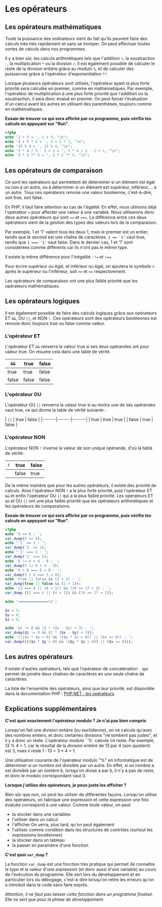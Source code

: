 # Les opérateurs

## Les opérateurs mathématiques

Toute la puissance des ordinateurs vient du fait qu'ils peuvent faire des calculs très très rapidement et sans se tromper. On peut 
effectuer toutes sortes de calculs dans nos programmes.

Il y a bien sûr, les calculs arithmétiques tels que l'addition `+`, la soustraction `-`, la multiplication `*` ou la division `/`. Il est également possible de calculer le reste de la division entière grâce au modulo `%`, et de calculer des puissances grâce à l'opérateur d'exponentiation `**`.

Lorsque plusieurs opérateurs sont utilisés, l'opérateur ayant la plus forte priorité sera calculée en premier, comme en mathématiques. Par exemple, l'opérateur de multiplication à une plus forte priorité que l'addition ou la soustraction, il sera donc évalué en premier. On peut forcer l'évaluation d'un 
calcul avant les autres en utilisant des parenthèses, toujours comme en mathématiques.

**Essaie de trouver ce qui sera affiché par ce programme, puis vérifie tes calculs en appuyant sur "Run".**

``` php runnable
<?php
echo '2 + 3 = ', 2 + 3, "\n";
echo '4 + 5 * 2 = ', 4 + 5 * 2, "\n";
echo '15 % 4 = ', 15 % 4, "\n";
echo '3 * 4 / 3 - 2 + 1 = ', 3 * 4 / 3 - 2 + 1, "\n";
echo '3 * 2 ** 5 = ', 3 * 2 ** 5, "\n";
```

## Les opérateurs de comparaison

Ce sont les opérateurs qui permettent de determiner si un élément est égal ou non à un autre, ou à déterminer si un élément est supérieur, inférieur,...
à un autre. Tous ces opérateurs renvoie une valeur booléenne, c'est-à-dire, soit true, soit false.

En PHP, il faut faire attention au cas de l'égalité. En effet, nous utilisons déjà l'opérateur `=` pour affecter une valeur à une variable. Nous utiliserons 
donc deux autres opérateurs qui sont `==` et `===`. La différence entre ces deux opérateurs vient de la gestion des types des valeurs lors de la comparaison.

Par exemple, 1 et '1' valent tous les deux 1, mais le premier est un entier, tandis que le second est une chaîne de caractères. 
`1 == '1'` vaut true, tandis que `1 === '1'` vaut false. Dans le dernier cas, 1 et '1' sont considérées comme différents car ils n'ont pas le même type.

Il existe la même différence pour l'inégalité : `!=` et `!==`.

Pour écrire supérieur ou égal, et inférieur ou égal, on ajoutera le symbole = après le supérieur ou l'inférieur, soit `>=` et `<=` respectivement.

Les opérateurs de comparaison ont une plus faible priorité que les opérateurs mathématiques.

## Les opérateurs logiques

Il est également possible de faire des calculs logiques grâce aux opérateurs ET `&&`, OU `||`, et NON `!`. Ces opérateurs sont des opérateurs booléennes est 
renvoie donc toujours true ou false comme valeur.

### L'opérateur ET

L'opérateur ET `&&` renverra la valeur true si ses deux opérandes ont pour valeur true. On résume cela dans une table de vérité.

| `&&` | true | false |
|-------|-------|-------|
| true | true | false |
| false | false | false |

### L'opérateur OU

L'opérateur OU `||` renverra la valeur true si au moins une de ses opérandes vaut true, ce qui donne la table de vérité suivante :

| `||` | true | false |
|-------|-------|-------|
| true | true | true |
| false | true | false |

### L'opérateur NON

L'opérateur NON `!` inverse la valeur de son unique opérande, d'où la table de vérité: 

| `!` | true | false |
|-------|-------|-------|
|  | false | true |

De la même manière que pour les autres opérateurs, il existe des priorité de calculs. Ainsi l'opérateur NON `!` a la plus forte priorité, puis l'opérateur ET
`&&` et enfin l'opérateur OU `||` qui a la plus faible priorité. Les opérateurs ET `&&` et OU `||` ont une plus faible priorité que les opérateurs arithmétiques et les opérateurs de comparaisons.

**Essaie de trouver ce qui sera affiché par ce programme, puis vérifie tes calculs en appuyant sur "Run".**

``` php runnable
<?php
echo '5 >= 6 : '; 
var_dump(5 >= 6);
echo "'1' == 1 : ";
var_dump('1' == 1);
echo "'1' === 1 : ";
var_dump('1' === 1);
echo '5 != 6 + 4 - 9 : ';
var_dump(5 != 6 + 4 - 9);
echo '5 > 6 === 5 > 9 : ';
var_dump(5 > 6 === 5 > 9);
echo 'true || false && (2 > 1) : ';
var_dump(true || false && (2 > 1));
echo '(2 === 4 || (4 < 1)) && (19 >= 17 + 2) : ';
var_dump ((2 === 4 || (4 < 1)) && (19 >= 17 + 2));

echo '==============\n';

$x = 3;
$y = 6;
$z = 5;

echo '$z != 0 && (2 * ($x - $y) < 3) : ';
var_dump($z != 0 && (2 * ($x - $y) < 3));
echo '((($x * $y > 0) && !($y * $z > 0)) || ($x >= 0)) : ';
var_dump(((($x * $y > 0) && !($y * $z > 0)) || ($x >= 0)));

```

## Les autres opérateurs

Il existe d'autres opérateurs, tels que l'opérateur de concaténation `.` qui permet de joindre deux chaînes de caractères en une seule chaîne de caractères.

La liste de l'ensemble des opérateurs, ainsi que leur priorité, est disponible dans la documentation PHP : [PHP.NET : les opérateurs](https://www.php.net/manual/fr/language.operators.precedence.php)

## Explications supplémentaires

**C'est quoi exactement l'opérateur modulo ? Je n'ai pas bien compris**

Lorsqu'on fait une division entière (ou euclidienne), on ne calcule qu'avec des nombres entiers, et donc certaines divisions "ne tombent pas justes", et il y a donc un reste. L'opérateur modulo ``%` calcule ce reste. Par exemple, 13 % 4 = 1, car le résultat de la division entière de 13 par 4 (son quotient) est 3, mais il reste 1 : 13 = 3 * 4 + 1.

Une utilisation courante de l'opérateur modulo "%" en informatique est de déterminer si un nombre est divisible par un autre. En effet, si un nombre a est divisible par un nombre b, lorsqu'on divise a par b, il n'y a pas de reste, et donc le modulo correspondant vaut 0.

**Lorsque j'utilise des opérateurs, je peux juste les afficher ?**

Bien sûr que non, on peut les utiliser de différentes façons. Lorsqu'on utilise des opérateurs, on fabrique une expression et cette expression une fois évaluée correspond à une valeur. Comme toute valeur, on peut 
- la stocker dans une variables
- l'utiliser dans un calcul
- l'afficher
On verra, plus tard, qu'on peut également
- l'utiliser comme condition dans les structures de contrôles (surtout les expressions booléennes)
- la stocker dans un tableau
- la passer en paramètre d'une fonction

**C'est quoi `var_dump` ?**

La fonction `var_dump` est une fonction très pratique qui permet de connaître le type et la valeur d'une expression (et donc aussi d'une variable) au cours
de l'exécution du programme. Elle sert lors du développement et en particulier lors du débogage, c'est-à-dire lorsqu'on retire les erreurs qu'on a introduit
dans le code sans faire exprès.

*Attention, il ne faut pas laisser cette fonction dans un programme finalisé. Elle ne sert que pour la phase de développement*.